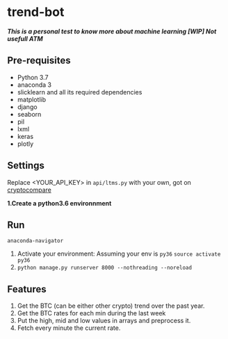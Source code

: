 # trend-bot

***This is a personal test to know more about machine learning 
[WIP] Not usefull ATM***

## Pre-requisites

- Python 3.7
- anaconda 3
- slicklearn and all its required dependencies
- matplotlib
- django
- seaborn
- pil
- lxml
- keras
- plotly

## Settings

Replace <YOUR_API_KEY> in `api/ltms.py` with your own, got on [cryptocompare](https://min-api.cryptocompare.com)

**1.Create a python3.6 environnment**


## Run

`anaconda-navigator`

1. Activate your environment:
Assuming your env is `py36` `source activate py36`
2. `python manage.py runserver 8000 --nothreading --noreload`

## Features

1. Get the BTC (can be either other crypto) trend over the past year.
2. Get the BTC rates for each min during the last week
3. Put the high, mid and low values in arrays and preprocess it.
4. Fetch every minute the current rate.
